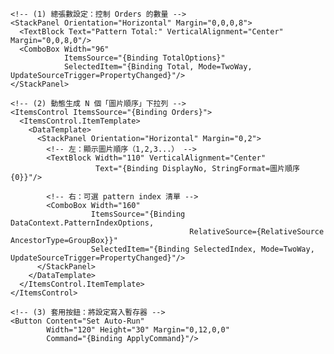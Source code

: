 <!-- 🧭 Auto-Run 設定區：根據是否選中 autoRunControl 圖片顯示 -->
<GroupBox
    Header="{Binding AutoRunVM.Title}"
    Visibility="{Binding IsAutoRunConfigVisible, Converter={StaticResource BoolToVisibilityConverter}}"
    Margin="0,12,0,0">

  <!-- 設定內層 DataContext，讓所有綁定直接使用 AutoRunVM -->
  <StackPanel Margin="12" DataContext="{Binding AutoRunVM}">

    <!-- (1) 總張數設定：控制 Orders 的數量 -->
    <StackPanel Orientation="Horizontal" Margin="0,0,0,8">
      <TextBlock Text="Pattern Total:" VerticalAlignment="Center" Margin="0,0,8,0"/>
      <ComboBox Width="96"
                ItemsSource="{Binding TotalOptions}"
                SelectedItem="{Binding Total, Mode=TwoWay, UpdateSourceTrigger=PropertyChanged}"/>
    </StackPanel>

    <!-- (2) 動態生成 N 個「圖片順序」下拉列 -->
    <ItemsControl ItemsSource="{Binding Orders}">
      <ItemsControl.ItemTemplate>
        <DataTemplate>
          <StackPanel Orientation="Horizontal" Margin="0,2">
            <!-- 左：顯示圖片順序（1,2,3...） -->
            <TextBlock Width="110" VerticalAlignment="Center"
                       Text="{Binding DisplayNo, StringFormat=圖片順序 {0}}"/>

            <!-- 右：可選 pattern index 清單 -->
            <ComboBox Width="160"
                      ItemsSource="{Binding DataContext.PatternIndexOptions,
                                            RelativeSource={RelativeSource AncestorType=GroupBox}}"
                      SelectedItem="{Binding SelectedIndex, Mode=TwoWay, UpdateSourceTrigger=PropertyChanged}"/>
          </StackPanel>
        </DataTemplate>
      </ItemsControl.ItemTemplate>
    </ItemsControl>

    <!-- (3) 套用按鈕：將設定寫入暫存器 -->
    <Button Content="Set Auto-Run"
            Width="120" Height="30" Margin="0,12,0,0"
            Command="{Binding ApplyCommand}"/>
  </StackPanel>
</GroupBox>